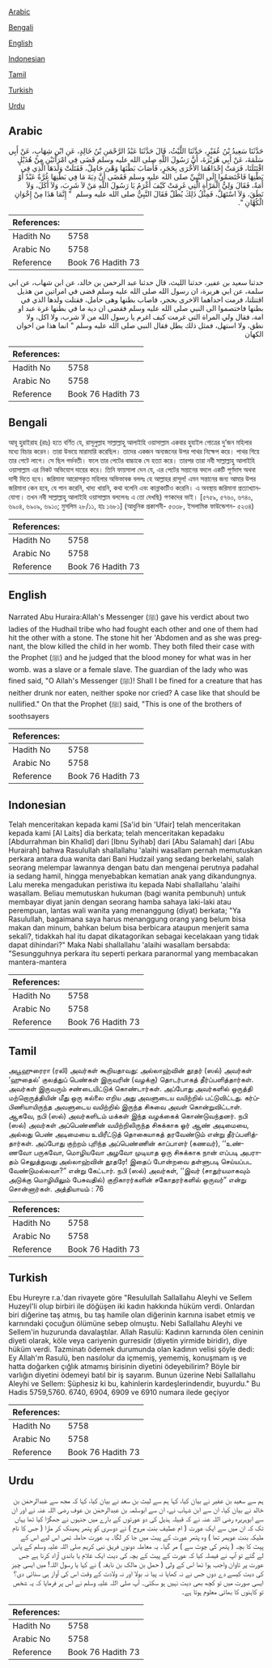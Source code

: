 [Arabic](#arabic)

[Bengali](#bengali)

[English](#english)

[Indonesian](#indonesian)

[Tamil](#tamil)

[Turkish](#turkish)

[Urdu](#urdu)

## Arabic


<div dir="rtl" lang="ar" style={{fontSize:'larger',backgroundColor:'#f8f9fa',padding:20}}>
حَدَّثَنَا سَعِيدُ بْنُ عُفَيْرٍ، حَدَّثَنَا اللَّيْثُ، قَالَ حَدَّثَنَا عَبْدُ الرَّحْمَنِ بْنُ خَالِدٍ، عَنِ ابْنِ شِهَابٍ، عَنْ أَبِي سَلَمَةَ، عَنْ أَبِي هُرَيْرَةَ، أَنَّ رَسُولَ اللَّهِ صلى الله عليه وسلم قَضَى فِي امْرَأَتَيْنِ مِنْ هُذَيْلٍ اقْتَتَلَتَا، فَرَمَتْ إِحْدَاهُمَا الأُخْرَى بِحَجَرٍ، فَأَصَابَ بَطْنَهَا وَهْىَ حَامِلٌ، فَقَتَلَتْ وَلَدَهَا الَّذِي فِي بَطْنِهَا فَاخْتَصَمُوا إِلَى النَّبِيِّ صلى الله عليه وسلم فَقَضَى أَنَّ دِيَةَ مَا فِي بَطْنِهَا غُرَّةٌ عَبْدٌ أَوْ أَمَةٌ، فَقَالَ وَلِيُّ الْمَرْأَةِ الَّتِي غَرِمَتْ كَيْفَ أَغْرَمُ يَا رَسُولَ اللَّهِ مَنْ لاَ شَرِبَ، وَلاَ أَكَلَ، وَلاَ نَطَقَ، وَلاَ اسْتَهَلَّ، فَمِثْلُ ذَلِكَ يُطَلّ فَقَالَ النَّبِيُّ صلى الله عليه وسلم ‏ "‏ إِنَّمَا هَذَا مِنْ إِخْوَانِ الْكُهَّانِ ‏"‏‏.‏
</div>
<div style={{backgroundColor:'#f8f9fa',padding:20, marginBottom: 10}}><table> <thead> <tr> <th>References:</th> <th></th> </tr> </thead> <tbody><tr><td>Hadith No</td><td>5758</td></tr><tr><td>Arabic No</td><td>5758</td></tr><tr><td>Reference</td><td>Book 76 Hadith 73</td></tr></tbody></table></div>


<div dir="rtl" lang="ar" style={{fontSize:'larger',backgroundColor:'#f8f9fa',padding:20}}>
حدثنا سعيد بن عفير، حدثنا الليث، قال حدثنا عبد الرحمن بن خالد، عن ابن شهاب، عن ابي سلمة، عن ابي هريرة، ان رسول الله صلى الله عليه وسلم قضى في امراتين من هذيل اقتتلتا، فرمت احداهما الاخرى بحجر، فاصاب بطنها وهى حامل، فقتلت ولدها الذي في بطنها فاختصموا الى النبي صلى الله عليه وسلم فقضى ان دية ما في بطنها غرة عبد او امة، فقال ولي المراة التي غرمت كيف اغرم يا رسول الله من لا شرب، ولا اكل، ولا نطق، ولا استهل، فمثل ذلك يطل فقال النبي صلى الله عليه وسلم " انما هذا من اخوان الكهان
</div>
<div style={{backgroundColor:'#f8f9fa',padding:20, marginBottom: 10}}><table> <thead> <tr> <th>References:</th> <th></th> </tr> </thead> <tbody><tr><td>Hadith No</td><td>5758</td></tr><tr><td>Arabic No</td><td>5758</td></tr><tr><td>Reference</td><td>Book 76 Hadith 73</td></tr></tbody></table></div>

## Bengali


<div dir="ltr" lang="bn" style={{fontSize:'larger',backgroundColor:'#f8f9fa',padding:20}}>
আবূ হুরাইরাহ (রাঃ) হতে বর্ণিত যে, রাসূলুল্লাহ সাল্লাল্লাহু আলাইহি ওয়াসাল্লাম একবার হুযাইল গোত্রের দু’জন মহিলার মধ্যে বিচার করেন। তারা উভয়ে মারামারি করেছিল। তাদের একজন অন্যজনের উপর পাথর নিক্ষেপ করে। পাথর গিয়ে তার পেটে লাগে। সে ছিল গর্ভবতী। ফলে তার পেটের বাচ্চাকে সে হত্যা করে। তারপর তারা নবী সাল্লাল্লাহু আলাইহি ওয়াসাল্লাম এর নিকট অভিযোগ দায়ের করে। তিনি ফায়সালা দেন যে, এর পেটের সন্তানের বদলে একটি পূর্ণদাস অথবা দাসী দিতে হবে। জরিমানা আরোপকৃত মহিলার অভিভাবক বললঃ হে আল্লাহর রাসূল! এমন সন্তানের জন্য আমার উপর জরিমানা কেন হবে, যে পান করেনি, খাদ্য খায়নি, কথা বলেনি এবং কান্নাকাটিও করেনি। এ অবস্থায় জরিমানা প্রত্যাখ্যানযোগ্য। তখন নবী সাল্লাল্লাহু আলাইহি ওয়াসাল্লাম বললেনঃ এ তো দেখছি) গণকদের ভাই। [৫৭৫৯, ৫৭৬০, ৬৭৪০, ৬৯০৪, ৬৯০৯, ৬৯১০; মুসলিম ২৮/১১, হাঃ ১৬৮১] (আধুনিক প্রকাশনী- ৫৩৩৮, ইসলামিক ফাউন্ডেশন- ৫২৩৪)
</div>
<div style={{backgroundColor:'#f8f9fa',padding:20, marginBottom: 10}}><table> <thead> <tr> <th>References:</th> <th></th> </tr> </thead> <tbody><tr><td>Hadith No</td><td>5758</td></tr><tr><td>Arabic No</td><td>5758</td></tr><tr><td>Reference</td><td>Book 76 Hadith 73</td></tr></tbody></table></div>

## English


<div dir="ltr" lang="en" style={{fontSize:'larger',backgroundColor:'#f8f9fa',padding:20}}>
Narrated Abu Huraira:Allah's Messenger (ﷺ) gave his verdict about two ladies of the Hudhail tribe who had fought each other and one of them had hit the other with a stone. The stone hit her 'Abdomen and as she was pregnant, the blow killed the child in her womb. They both filed their case with the Prophet (ﷺ) and he judged that the blood money for what was in her womb. was a slave or a female slave. The guardian of the lady who was fined said, "O Allah's Messenger (ﷺ)! Shall I be fined for a creature that has neither drunk nor eaten, neither spoke nor cried? A case like that should be nullified." On that the Prophet (ﷺ) said, "This is one of the brothers of soothsayers
</div>
<div style={{backgroundColor:'#f8f9fa',padding:20, marginBottom: 10}}><table> <thead> <tr> <th>References:</th> <th></th> </tr> </thead> <tbody><tr><td>Hadith No</td><td>5758</td></tr><tr><td>Arabic No</td><td>5758</td></tr><tr><td>Reference</td><td>Book 76 Hadith 73</td></tr></tbody></table></div>

## Indonesian


<div dir="ltr" lang="id" style={{fontSize:'larger',backgroundColor:'#f8f9fa',padding:20}}>
Telah menceritakan kepada kami [Sa'id bin 'Ufair] telah menceritakan kepada kami [Al Laits] dia berkata; telah menceritakan kepadaku [Abdurrahman bin Khalid] dari [Ibnu Syihab] dari [Abu Salamah] dari [Abu Hurairah] bahwa Rasulullah shallallahu 'alaihi wasallam pernah memutuskan perkara antara dua wanita dari Bani Hudzail yang sedang berkelahi, salah seorang melempar lawannya dengan batu dan mengenai perutnya padahal ia sedang hamil, hingga menyebabkan kematian anak yang dikandungnya. Lalu mereka mengadukan peristiwa itu kepada Nabi shallallahu 'alaihi wasallam. Beliau memutuskan hukuman (bagi wanita pembunuh) untuk membayar diyat janin dengan seorang hamba sahaya laki-laki atau perempuan, lantas wali wanita yang menanggung (diyat) berkata; "Ya Rasulullah, bagaimana saya harus menanggung orang yang belum bisa makan dan minum, bahkan belum bisa berbicara ataupun menjerit sama sekali?, tidakkah hal itu dapat dikatagorikan sebagai kecelakaan yang tidak dapat dihindari?" Maka Nabi shallallahu 'alaihi wasallam bersabda: "Sesungguhnya perkara itu seperti perkara paranormal yang membacakan mantera-mantera
</div>
<div style={{backgroundColor:'#f8f9fa',padding:20, marginBottom: 10}}><table> <thead> <tr> <th>References:</th> <th></th> </tr> </thead> <tbody><tr><td>Hadith No</td><td>5758</td></tr><tr><td>Arabic No</td><td>5758</td></tr><tr><td>Reference</td><td>Book 76 Hadith 73</td></tr></tbody></table></div>

## Tamil


<div dir="ltr" lang="ta" style={{fontSize:'larger',backgroundColor:'#f8f9fa',padding:20}}>
அபூஹுரைரா (ரலி) அவர்கள் கூறியதாவது: அல்லாஹ்வின் தூதர் (ஸல்) அவர்கள் ‘ஹுதைல்’ குலத்துப் பெண்கள் இருவரின் (வழக்கு) தொடர்பாகத் தீர்ப்பளித்தார்கள். அவர்கள் இருவரும் சண்டையிட்டுக் கொண்டார்கள். அப்போது அவர்களில் ஒருத்தி மற்றொருத்தியின் மீது ஒரு கல்லை எறிய அது அவளுடைய வயிற்றில் பட்டுவிட்டது. கர்ப்பிணியாயிருந்த அவளுடைய வயிற்றில் இருந்த சிசுவை அவள் கொன்றுவிட்டாள். ஆகவே, நபி (ஸல்) அவர்களிடம் மக்கள் இந்த வழக்கைக் கொண்டுவந்தனர். நபி (ஸல்) அவர்கள் அப்பெண்ணின் வயிற்றிலிருந்த சிசுக்காக ஓர் ஆண் அடிமையை, அல்லது பெண் அடிமையை உயிரீட்டுத் தொகையாகத் தரவேண்டும் என்று தீர்ப்பளித்தார்கள். அப்போது குற்றம் புரிந்த அப்பெண்ணின் காப்பாளர் (கணவர்), ‘‘உண்ணவோ பருகவோ, மொழியவோ அழவோ முடியாத ஒரு சிசுக்காக நான் எப்படி அபராதம் செலுத்துவது அல்லாஹ்வின் தூதரே! இதைப் போன்றவை தள்ளுபடி செய்யப்பட வேண்டுமல்லவா?” என்று கேட்டார். நபி (ஸல்) அவர்கள், ‘‘இவர் (சாதுர்யமாகவும் அடுக்கு மொழியிலும் பேசுவதில்) குறிகாரர்களின் சகோதரர்களில் ஒருவர்” என்று சொன்னார்கள். அத்தியாயம் : 76
</div>
<div style={{backgroundColor:'#f8f9fa',padding:20, marginBottom: 10}}><table> <thead> <tr> <th>References:</th> <th></th> </tr> </thead> <tbody><tr><td>Hadith No</td><td>5758</td></tr><tr><td>Arabic No</td><td>5758</td></tr><tr><td>Reference</td><td>Book 76 Hadith 73</td></tr></tbody></table></div>

## Turkish


<div dir="ltr" lang="tr" style={{fontSize:'larger',backgroundColor:'#f8f9fa',padding:20}}>
Ebu Hureyre r.a.'dan rivayete göre "Resulullah Sallallahu Aleyhi ve Sellem Huzeyl'li olup birbiri ile döğüşen iki kadın hakkında hüküm verdi. Onlardan biri diğerine taş atmış, bu taş hamile olan diğerinin karnına isabet etmiş ve karnındaki çocuğun ölümüne sebep olmuştu. Nebi Sallallahu Aleyhi ve Sellem'in huzurunda davalaştılar. Allah Rasulü: Kadının karnında ölen ceninin diyeti olarak, köle veya cariyenin gurresidir (diyetin yirmide biridir), diye hüküm verdi. Tazminatı ödemek durumunda olan kadının velisi şöyle dedi: Ey Allah'm Rasulü, ben nasılolur da içmemiş, yememiş, konuşmam ış ve hatta doğarken çığlık atmamış birisinin diyetini ödeyebilirim? Böyle bir varlığın diyetini ödemeyi batıl bir iş sayarım. Bunun üzerine Nebi Sallallahu Aleyhi ve Sellem: Şüphesiz ki bu, kahinlerin kardeşlerindendir, buyurdu." Bu Hadis 5759,5760. 6740, 6904, 6909 ve 6910 numara ilede geçiyor
</div>
<div style={{backgroundColor:'#f8f9fa',padding:20, marginBottom: 10}}><table> <thead> <tr> <th>References:</th> <th></th> </tr> </thead> <tbody><tr><td>Hadith No</td><td>5758</td></tr><tr><td>Arabic No</td><td>5758</td></tr><tr><td>Reference</td><td>Book 76 Hadith 73</td></tr></tbody></table></div>

## Urdu


<div dir="rtl" lang="ur" style={{fontSize:'larger',backgroundColor:'#f8f9fa',padding:20}}>
ہم سے سعید بن عفیر نے بیان کیا، کہا ہم سے لیث بن سعد نے بیان کیا، کہا کہ مجھ سے عبدالرحمٰن بن خالد نے بیان کیا، ان سے ابن شہاب نے، ان سے ابوسلمہ بن عبدالرحمٰن بن عوف رضی اللہ عنہ نے اور ان سے ابوہریرہ رضی اللہ عنہ نے کہ قبیلہ ہذیل کی دو عورتوں کے بارے میں جنہوں نے جھگڑا کیا تھا یہاں تک کہ ان میں سے ایک عورت ( ام عطیف بنت مروح ) نے دوسری کو پتھر پھینک کر مارا ( جس کا نام ملیکہ بنت عویمر تھا ) وہ پتھر عورت کے پیٹ میں جا کر لگا۔ یہ عورت حاملہ تھی اس لیے اس کے پیٹ کا بچہ ( پتھر کی چوٹ سے ) مر گیا۔ یہ معاملہ دونوں فریق نبی کریم صلی اللہ علیہ وسلم کے پاس لے گئے تو آپ نے فیصلہ کیا کہ عورت کے پیٹ کے بچہ کی دیت ایک غلام یا باندی آزاد کرنا ہے جس عورت پر تاوان واجب ہوا تھا اس کے ولی ( حمل بن مالک بن نابغہ ) نے کہا یا رسول اللہ! میں ایسی چیز کی دیت کیسے دے دوں جس نے نہ کھایا نہ پیا نہ بولا اور نہ ولادت کے وقت اس کی آواز ہی سنائی دی؟ ایسی صورت میں تو کچھ بھی دیت نہیں ہو سکتی۔ آپ صلی اللہ علیہ وسلم نے اس پر فرمایا کہ یہ شخص تو کاہنوں کا بھائی معلوم ہوتا ہے۔
</div>
<div style={{backgroundColor:'#f8f9fa',padding:20, marginBottom: 10}}><table> <thead> <tr> <th>References:</th> <th></th> </tr> </thead> <tbody><tr><td>Hadith No</td><td>5758</td></tr><tr><td>Arabic No</td><td>5758</td></tr><tr><td>Reference</td><td>Book 76 Hadith 73</td></tr></tbody></table></div>